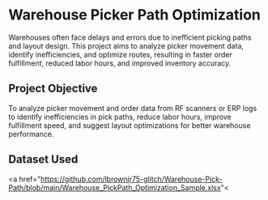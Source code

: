 # Warehouse Picker Path Optimization 
Warehouses often face delays and errors due to inefficient picking paths and layout design. This project aims to analyze picker movement data, identify inefficiencies, and optimize routes, resulting in faster order fulfillment, reduced labor hours, and improved inventory accuracy.
## Project Objective
To analyze picker movement and order data from RF scanners or ERP logs to identify inefficiencies in pick paths, reduce labor hours, improve fulfillment speed, and suggest layout optimizations for better warehouse performance.
## Dataset Used
<a href="https://github.com/lbrownjr75-glitch/Warehouse-Pick-Path/blob/main/Warehouse_PickPath_Optimization_Sample.xlsx"<
